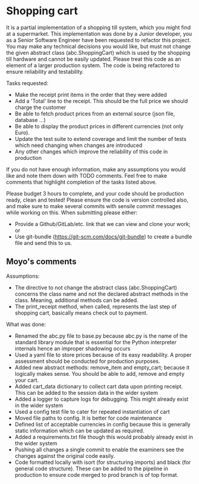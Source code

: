 # Shopping cart

It is a partial implementation of a shopping till system, which you might find at a supermarket.
This implementation was done by a Junior developer, you as a Senior Software Engineer have been requested to refactor this project.
You may make any technical decisions you would like, but must not change the given abstract class (abc.ShoppingCart) which is used by the shopping till hardware and cannot be easily updated.
Please treat this code as an element of a larger production system. The code is being refactored to ensure reliability and testability.

Tasks requested:
- Make the receipt print items in the order that they were added
- Add a 'Total' line to the receipt. This should be the full price we should charge the customer
- Be able to fetch product prices from an external source (json file, database ...)
- Be able to display the product prices in different currencies (not only Euro).
- Update the test suite to extend coverage and limit the number of tests which need changing when changes are introduced
- Any other changes which improve the reliability of this code in production

If you do not have enough information, make any assumptions you would like and note them down with TODO comments. Feel free to make comments that highlight completion of the tasks listed above.

Please budget 3 hours to complete, and your code should be production ready, clean and tested! Please ensure the code is version controlled also, and make sure to make several commits with sensile commit messages while working on this. When submitting please either:
- Provide a Github/GitLab/etc. link that we can view and clone your work; or
- Use git-bundle (https://git-scm.com/docs/git-bundle) to create a bundle file and send this to us.

## Moyo's comments

Assumptions:
- The directive to not change the abstract class (abc.ShoppingCart) concerns the class name and not the declared abstract methods in the class. Meaning, additional methods can be added.
- The print_receipt method, when called, represents the last step of shopping cart, basically means check out to payment.

What was done:
- Renamed the abc.py file to base.py because  abc.py is the name of the standard library module that is essential for the Python interpreter internals hence an improper shadowing occurs
- Used a yaml file to store prices because of its easy readability. A proper assessment should be conducted for production purposes. 
- Added new abstract methods: remove_item and empty_cart; because it logically makes sense. You should be able to add, remove and empty your cart. 
- Added cart_data dictionary to collect cart data upon printing receipt. This can be added to the session data in the wider system
- Added a logger to capture logs for debugging. This might already exist in the wider system
- Used a config test file to cater for repeated instantiation of cart
- Moved file paths to config. It is better for code maintenance
- Defined list of acceptable currencies in config because this is generally static information which can be updated as required.
- Added a requirements.txt file though this would probably already exist in the wider system
- Pushing all changes a single commit to enable the examiners see the changes against the original code easily.
- Code formatted locally with isort (for structuring imports) and black (for general code structure). These can be added to the pipeline in production to ensure code merged to prod branch is of top format.